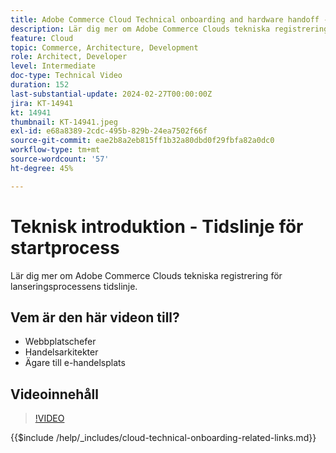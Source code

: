 ```yaml
---
title: Adobe Commerce Cloud Technical onboarding and hardware handoff - Launch Process Timeline
description: Lär dig mer om Adobe Commerce Clouds tekniska registrering för lanseringsprocessens tidslinje.
feature: Cloud
topic: Commerce, Architecture, Development
role: Architect, Developer
level: Intermediate
doc-type: Technical Video
duration: 152
last-substantial-update: 2024-02-27T00:00:00Z
jira: KT-14941
kt: 14941
thumbnail: KT-14941.jpeg
exl-id: e68a8389-2cdc-495b-829b-24ea7502f66f
source-git-commit: eae2b8a2eb815ff1b32a80dbd0f29fbfa82a0dc0
workflow-type: tm+mt
source-wordcount: '57'
ht-degree: 45%

---
```


# Teknisk introduktion - Tidslinje för startprocess

Lär dig mer om Adobe Commerce Clouds tekniska registrering för lanseringsprocessens tidslinje.

## Vem är den här videon till?

- Webbplatschefer
- Handelsarkitekter
- Ägare till e-handelsplats

## Videoinnehåll

>[!VIDEO](https://video.tv.adobe.com/v/3427586?learn=on)

{{$include /help/_includes/cloud-technical-onboarding-related-links.md}}
